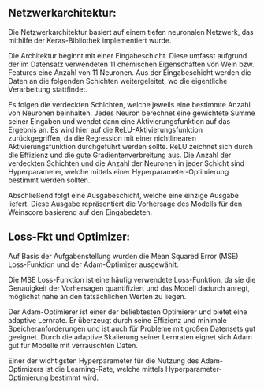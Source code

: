 ## Netzwerkarchitektur:
Die Netzwerkarchitektur basiert auf einem tiefen neuronalen Netzwerk, das mithilfe der Keras-Bibliothek implementiert wurde.

Die Architektur beginnt mit einer Eingabeschicht. Diese umfasst aufgrund der im Datensatz verwendeten 11 chemischen Eigenschaften von Wein bzw. Features eine Anzahl von 11 Neuronen. 
Aus der Eingabeschicht werden die Daten an die folgenden Schichten weitergeleitet, wo die eigentliche Verarbeitung stattfindet.

Es folgen die verdeckten Schichten, welche jeweils eine bestimmte Anzahl von Neuronen beinhalten. Jedes Neuron berechnet eine gewichtete Summe seiner Eingaben und wendet dann eine Aktivierungsfunktion auf das Ergebnis an. Es wird hier auf die ReLU-Aktivierungsfunktion zurückgegriffen, da die Regression mit einer nichtlinearen Aktivierungsfunktion durchgeführt werden sollte. ReLU zeichnet sich durch die Effizienz und die gute Gradientenverbreitung aus. 
Die Anzahl der verdeckten Schichten und die Anzahl der Neuronen in jeder Schicht sind Hyperparameter, welche mittels einer Hyperparameter-Optimierung bestimmt werden sollten.

Abschließend folgt eine Ausgabeschicht, welche eine einzige Ausgabe liefert. Diese Ausgabe repräsentiert die Vorhersage des Modells für den Weinscore basierend auf den Eingabedaten. 

## Loss-Fkt und Optimizer:
Auf Basis der Aufgabenstellung wurden die Mean Squared Error (MSE) Loss-Funktion und der Adam-Optimizer ausgewählt.

Die MSE Loss-Funktion ist eine häufig verwendete Loss-Funktion, da sie die Genauigkeit der Vorhersagen quantifiziert und das Modell dadurch anregt, möglichst nahe an den tatsächlichen Werten zu liegen. 

Der Adam-Optimierer ist einer der beliebtesten Optimierer und bietet eine adaptive Lernrate. Er überzeugt durch seine Effizienz und minimale Speicheranforderungen und ist auch für Probleme mit großen Datensets gut geeignet. Durch die adaptive Skalierung seiner Lernraten eignet sich Adam gut für Modelle mit verrauschten Daten.

Einer der wichtigsten Hyperparameter für die Nutzung des Adam-Optimizers ist die Learning-Rate, welche mittels Hyperparameter-Optimierung bestimmt wird.